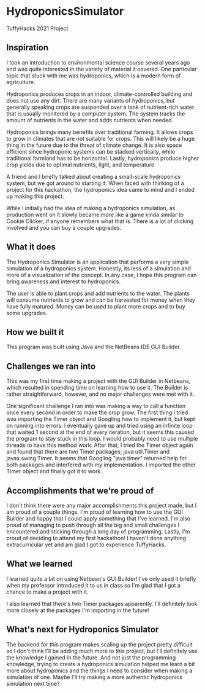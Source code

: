 # HydroponicsSimulator
TuffyHacks 2021 Project

## Inspiration
I took an introduction to environmental science course several years ago and was quite interested in the variety of material it covered. One particular topic that stuck with me was hydroponics, which is a modern form of agriculture. 

Hydroponics produces crops in an indoor, climate-controlled building and does not use any dirt. There are many variants of hydroponics, but generally speaking crops are suspended over a tank of nutrient-rich water that is usually monitored by a computer system. The system tracks the amount of nutrients in the water and adds nutrients when needed. 

Hydroponics brings many benefits over traditional farming. It allows crops to grow in climates that are not suitable for crops. This will likely be a huge thing in the future due to the threat of climate change. It is also space efficient since hydroponic systems can be stacked vertically, while traditional farmland has to be horizontal. Lastly, hydroponics produce higher crop yields due to optimal nutrients, light, and temperature

A friend and I briefly talked about creating a small-scale hydroponics system, but we got around to starting it. When faced with thinking of a project for this hackathon, the hydroponics idea came to mind and I ended up making this project.

While I initially had the idea of making a hydroponics simulation, as production went on it slowly became more like a game kinda similar to Cookie Clicker, if anyone remembers what that is. There is a lot of clicking involved and you can buy a couple upgrades.

## What it does
The Hydroponics Simulator is an application that performs a very simple simulation of a hydroponics system. Honestly, its less of a simulation and more of a visualization of the concept. In any case, I hope this program can bring awareness and interest to hydroponics.

The user is able to plant crops and add nutrients to the water. The plants will consume nutrients to grow and can be harvested for money when they have fully matured. Money can be used to plant more crops and to buy some upgrades.

## How we built it
This program was built using Java and the NetBeans IDE GUI Builder. 

## Challenges we ran into
This was my first time making a project with the GUI Builder in Netbeans, which resulted in spending time on learning how to use it. The Builder is rather straightforward, however, and no major challenges were met with it. 

One significant challenge I ran into was making a way to call a function once every second in order to make the crop grow. The first thing I tried was importing the Timer object and Googling how to implement it, but kept on running into errors. I eventually gave up and tried using an infinite loop that waited 1 second at the end of every iteration, but it seems this caused the program to stay stuck in this loop. I would probably need to use multiple threads to have this method work. After that, I tried the Timer object again and found that there are two Timer packages, java.util.Timer and javax.swing.Timer. It seems that Googling "java timer" returned help for both packages and interfered with my implementation. I imported the other Timer object and finally got it to work.

## Accomplishments that we're proud of
I don't think there were any major accomplishments this project made, but I am proud of a couple things. I'm proud of learning how to use the GUI Builder and happy that I could apply something that I've learned. I'm also proud of managing to push through all the big and small challenges I encountered and sticking through a long day of programming. Lastly, I'm proud of deciding to attend my first hackathon! I haven't done anything extracurricular yet and am glad I got to experience TuffyHacks.

## What we learned
I learned quite a bit on using Netbean's GUI Builder! I've only used it briefly when my professor introduced it to us in class so I'm glad that I got a chance to make a project with it. 

I also learned that there's two Timer packages apparently. I'll definitely look more closely at the packages I'm importing in the future!

## What's next for Hydroponics Simulator
The backend for this program makes scaling up the project pretty difficult so I don't think I'll be adding much more to this project, but I'll definitely  use the knowledge I gained in the future. And not just the programming knowledge, trying to create a hydroponics simulation helped me learn a bit more about hydroponics and the things I need to consider when making a simulation of one. Maybe I'll try making a more authentic hydroponics simulation next time?
